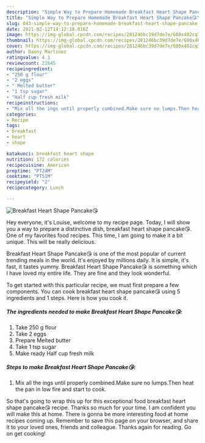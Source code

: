 ```yaml
---
description: "Simple Way to Prepare Homemade Breakfast Heart Shape Pancake😘"
title: "Simple Way to Prepare Homemade Breakfast Heart Shape Pancake😘"
slug: 843-simple-way-to-prepare-homemade-breakfast-heart-shape-pancake
date: 2021-02-12T14:12:18.016Z
image: https://img-global.cpcdn.com/recipes/281246bc39d7de7e/680x482cq70/breakfast-heart-shape-pancake😘-recipe-main-photo.jpg
thumbnail: https://img-global.cpcdn.com/recipes/281246bc39d7de7e/680x482cq70/breakfast-heart-shape-pancake😘-recipe-main-photo.jpg
cover: https://img-global.cpcdn.com/recipes/281246bc39d7de7e/680x482cq70/breakfast-heart-shape-pancake😘-recipe-main-photo.jpg
author: Danny Martinez
ratingvalue: 4.1
reviewcount: 21645
recipeingredient:
- "250 g flour"
- "2 eggs"
- " Melted butter"
- "1 tsp sugar"
- "Half cup fresh milk"
recipeinstructions:
- "Mix all the ings until properly combined.Make sure no lumps.Then heat the pan in low fire and start to cook."
categories:
- Recipe
tags:
- breakfast
- heart
- shape

katakunci: breakfast heart shape 
nutrition: 172 calories
recipecuisine: American
preptime: "PT24M"
cooktime: "PT51M"
recipeyield: "2"
recipecategory: Lunch

---
```



![Breakfast Heart Shape Pancake😘](https://img-global.cpcdn.com/recipes/281246bc39d7de7e/680x482cq70/breakfast-heart-shape-pancake😘-recipe-main-photo.jpg)

Hey everyone, it's Louise, welcome to my recipe page. Today, I will show you a way to prepare a distinctive dish, breakfast heart shape pancake😘. One of my favorites food recipes. This time, I am going to make it a bit unique. This will be really delicious.



Breakfast Heart Shape Pancake😘 is one of the most popular of current trending meals in the world. It's enjoyed by millions daily. It is simple, it's fast, it tastes yummy. Breakfast Heart Shape Pancake😘 is something which I have loved my entire life. They are fine and they look wonderful.


To get started with this particular recipe, we must first prepare a few components. You can cook breakfast heart shape pancake😘 using 5 ingredients and 1 steps. Here is how you cook it.

<!--inarticleads1-->

##### The ingredients needed to make Breakfast Heart Shape Pancake😘:

1. Take 250 g flour
1. Take 2 eggs
1. Prepare  Melted butter
1. Take 1 tsp sugar
1. Make ready Half cup fresh milk




<!--inarticleads2-->

##### Steps to make Breakfast Heart Shape Pancake😘:

1. Mix all the ings until properly combined.Make sure no lumps.Then heat the pan in low fire and start to cook.




So that's going to wrap this up for this exceptional food breakfast heart shape pancake😘 recipe. Thanks so much for your time. I am confident you will make this at home. There is gonna be more interesting food at home recipes coming up. Remember to save this page on your browser, and share it to your loved ones, friends and colleague. Thanks again for reading. Go on get cooking!
